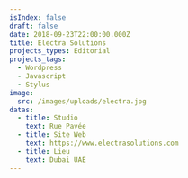```yaml
---
isIndex: false
draft: false
date: 2018-09-23T22:00:00.000Z
title: Electra Solutions
projects_types: Editorial
projects_tags:
  - Wordpress
  - Javascript
  - Stylus
image:
  src: /images/uploads/electra.jpg
datas:
  - title: Studio
    text: Rue Pavée
  - title: Site Web
    text: https://www.electrasolutions.com
  - title: Lieu
    text: Dubai UAE
---
```

